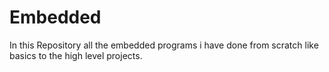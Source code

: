 # Embedded
In this Repository all the embedded programs i have done from scratch like basics to the high level projects.

